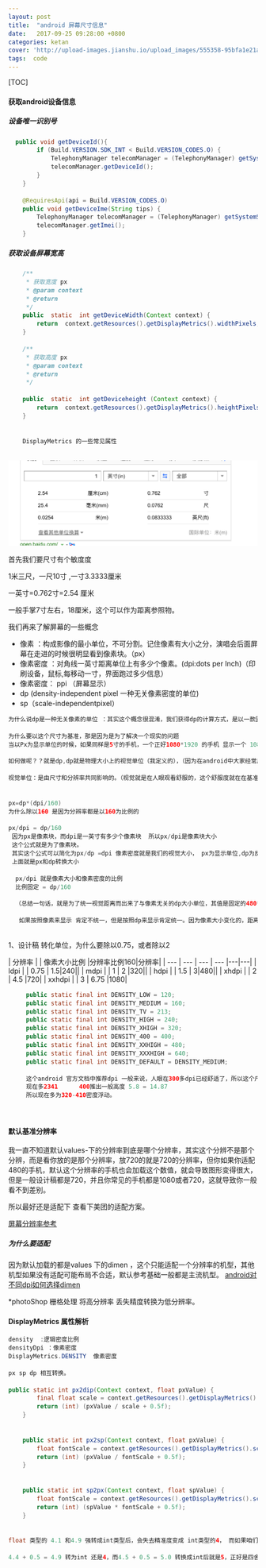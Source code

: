 ```yaml
---
layout: post
title:  "android 屏幕尺寸信息"
date:   2017-09-25 09:28:00 +0800
categories: ketan
cover: 'http://upload-images.jianshu.io/upload_images/555358-95bfa1e21a76e675.jpg?imageMogr2/auto-orient/strip%7CimageView2/2/w/1240'
tags:  code 
---
```


 [TOC]

#### 获取android设备信息


##### 设备唯一识别号


```java
  public void getDeviceId(){
        if (Build.VERSION.SDK_INT < Build.VERSION_CODES.O) {
            TelephonyManager telecomManager = (TelephonyManager) getSystemService(TELEPHONY_SERVICE);
            telecomManager.getDeviceId();
        }
    }
    
    @RequiresApi(api = Build.VERSION_CODES.O)
    public void getDeviceIme(String tips) {
        TelephonyManager telecomManager = (TelephonyManager) getSystemService(TELEPHONY_SERVICE);
        telecomManager.getImei();
    }
```

##### 获取设备屏幕宽高

```java
    /**
     * 获取宽度 px
     * @param context
     * @return
     */
    public  static  int getDeviceWidth(Context context) {
        return  context.getResources().getDisplayMetrics().widthPixels;
    }

    /**
     * 获取高度 px
     * @param context
     * @return
     */

    public  static  int getDeviceheight (Context context) {
        return  context.getResources().getDisplayMetrics().heightPixels;
    }
    
    
    DisplayMetrics 的一些常见属性
    

```
 
 
 ![29a1f37229d3b6b215bf0421803ea471](images.resources/6536BB11-9969-4FD3-A749-0B7BF9555BC9.png)
 

首先我们要尺寸有个敏度度

1米三尺，一尺10寸 ,一寸3.3333厘米

一英寸=0.762寸=2.54 厘米

一般手掌7寸左右，18厘米，这个可以作为距离参照物。


我们再来了解屏幕的一些概念

* 像素  ：构成影像的最小单位，不可分割。记住像素有大小之分，演唱会后面屏幕在走进的时候很明显看到像素块。（px）
* 像素密度 ：对角线一英寸距离单位上有多少个像素。(dpi:dots per Inch)（印刷设备，鼠标,每移动一寸，界面跑过多少信息）
* 像素密度： ppi （屏幕显示）
* dp (density-independent pixel 一种无关像素密度的单位)
* sp（scale-independentpixel）


```java
为什么说dp是一种无关像素的单位 ：其实这个概念很混淆，我们获得dp的计算方式，是以一款固定大小尺寸手机为基准的  系统密度为160dpi的中密度手机屏幕为基准屏幕，即320×480的手机屏幕。在这个屏幕中，1dp=1px

为什么要以这个尺寸为基准，那是因为是为了解决一个现实的问题
当以Px为显示单位的时候，如果同样是5寸的手机，一个正好1080*1920 的手机 显示一个 1080*1920的图片是正好显示的，但是如果5寸手机720*1080显示图片只能显示一部分，而如果一部 2072*4659（假设有的话）5寸手机，也会显示完全，但是只占用屏幕一半，同样一个5寸大小，对于当前的手机，一般来说都是显示同样大小，所以dp就是为了解决这个问题，让同样尺寸大小的手机，不同分辨率下，显示的图片大小在视觉上趋于一样的。

如何做呢？？就是dp,dp就是物理大小上的视觉单位（我定义的），（因为在android中大家经常用dp换算px常常，因为这个思维感到困扰）

视觉单位：是由尺寸和分辨率共同影响的。（视觉就是在人眼观看舒服的，这个舒服度就在在基准手机上观看的舒服度，


px=dp*(dpi/160)
为什么除以160 是因为分辨率都是以160为比例的

px/dpi = dp/160
 因为px是像素块，而dpi是一英寸有多少个像素块  所以px/dpi是像素块大小
 这个公式就是为了像素块。
 其实这个公式可以简化为px/dp =dpi 像素密度就是我们的视觉大小， px为显示单位,dp为反补因素，
 上面就是px和dp转换大小
 
  px/dpi 就是像素大小和像素密度的比例
  比例固定 = dp/160
  
  （总结一句话，就是为了统一视觉距离而出来了与像素无关的dp大小单位，其值是固定的480*320 密度是160点的设备上）
  
   如果按照像素来显示 肯定不统一，但是按照dp来显示肯定统一。因为像素大小变化的，距离是根据dp倒推像素多少
 
```
 1、设计稿 转化单位，为什么要除以0.75，或者除以2
 
 
 
 
 

| 分辨率 |  | 像素大小比例 |分辨率比例160|分辨率|
| --- | --- | --- | --- |---|---|
| ldpi  |  | 0.75 |  1.5|240||
| mdpi |  | 1 | 2 |320||
| hdpi |  | 1.5 |  3|480||
| xhdpi |  | 2 | 4.5 |720|
| xxhdpi |  | 3 | 6.75 |1080|

```java
     public static final int DENSITY_LOW = 120;
     public static final int DENSITY_MEDIUM = 160;
     public static final int DENSITY_TV = 213;
     public static final int DENSITY_HIGH = 240;
     public static final int DENSITY_XHIGH = 320;
     public static final int DENSITY_400 = 400;
     public static final int DENSITY_XXHIGH = 480;
     public static final int DENSITY_XXXHIGH = 640;
     public static final int DENSITY_DEFAULT = DENSITY_MEDIUM;
     
     这个android 官方文档中推荐dpi 一般来说，人眼在300多dpi已经舒适了，所以这个尺寸就是UI 最佳设计大小，可以由270（1080*720） 推测出手机稿高度，4英寸= 2.54*5 =12.16cm 这个都之前小手机
     现在多2341      400推出一般高度 5.8 = 14.87
     所以现在多为320-410密度浮动。
     
     
```

#### 默认基准分辨率
 
 我一直不知道默认values-下的分辨率到底是哪个分辨率，其实这个分辨不是那个分辨，而是看你放的是那个分辨率，放720的就是720的分辨率，但你如果你适配480的手机，默认这个分辨率的手机也会加载这个数值，就会导致图形变得很大，但是一般设计稿都是720，并且你常见的手机都是1080或者720，这就导致你一般看不到差别。
 
 所以最好还是适配下
 查看下美团的适配方案。
 

[屏幕分辨率参考](https://blog.csdn.net/ttkatrina/article/details/50623043)


##### 为什么要适配
 因为默认加载的都是values 下的dimen ，这个只能适配一个分辨率的机型，其他机型如果没有适配可能布局不合适，默认参考基础一般都是主流机型。
 [android对不同dpi如何选择dimen](https://blog.csdn.net/fire_tray/article/details/49967247)


*photoShop 栅格处理 将高分辨率 丢失精度转换为低分辨率。


#### DisplayMetrics 属性解析

```java
density  :逻辑密度比例
densityDpi ：像素密度
DisplayMetrics.DENSITY  像素密度

px sp dp 相互转换。

public static int px2dip(Context context, float pxValue) {
        final float scale = context.getResources().getDisplayMetrics().density;
        return (int) (pxValue / scale + 0.5f);
    }


    public static int px2sp(Context context, float pxValue) {
        float fontScale = context.getResources().getDisplayMetrics().scaledDensity;
        return (int) (pxValue / fontScale + 0.5f);
    }


    public static int sp2px(Context context, float spValue) {
        float fontScale = context.getResources().getDisplayMetrics().scaledDensity;
        return (int) (spValue * fontScale + 0.5f);
    }
    

float 类型的 4.1 和4.9 强转成int类型后，会失去精准度变成 int类型的4， 而如果咱们想四舍五入的话，把他们都加上0.5f，这样转换出来的结果就是：

4.4 + 0.5 = 4.9 转为int 还是4，而4.5 + 0.5 = 5.0 转换成int后就是5，正好是四舍五入，这样就保证了咱们算出来的值相对精准。
```